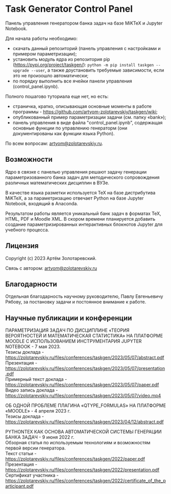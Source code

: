 Task Generator Control Panel
===========

Панель управления генератором банка задач на базе MiKTeX и Jupyter Notebook.

Для начала работы необходимо:
* скачать данный репозиторий (панель управления с настройками и примером параметризации);
* установить модуль ядра из репозитория pip (https://pypi.org/project/taskgen/): ``python -m pip install taskgen --upgrade --user``, а также доустановить требуемые зависимости, если это не произошло автоматически;
* по порядку выполнить все ячейки панели управления (control_panel.ipynb).

Полного пошагово туториала еще нет, но есть:
* страничка, кратко, описывающая основные моменты в работе программы - https://github.com/artyom-zolotarevskiy/taskgen/wiki;
* опубликованный пример параметризации задачи (см. папку «bank»);
* панель управления в виде файла "control_panel.ipynb", содержащая основные функции по управлению генераторм (они документированы как функции языка Python).


По всем вопросам: artyom@zolotarevskiy.ru.


Возможности
----------
Ядро в связке с панелью управления решают задачу генерации параметризованного банка задач 
для методического сопровождения различных математических дисциплин в ВУЗе.

В качестве языка разметки используется TeX на базе дистрибутива MiKTeX, а за параметризацию отвечает Python на базе
Jupyter Notebook, входящий в Anaconda.

Результатом работы является уникальный банк задач в форматах TeX, HTML, PDF и Moodle XML. В скором времени планируется 
добавить создание параметризированных интерактивных блокнотов Jupyter для учебного процесса.


Лицензия
-------
Copyright (c) 2023 Артём Золотаревский.

Связь с автором: artyom@zolotarevskiy.ru

Благодарности
-------
Отдельная благодарность научному руководителю, Павлу Евгеньевичу Рябову,
за постановку задачи и постоянное внимание к работе.


Научные публикации и конференции
-------

ПАРАМЕТРИЗАЦИЯ ЗАДАЧ ПО ДИСЦИПЛИНЕ «ТЕОРИЯ ВЕРОЯТНОСТЕЙ И МАТЕМАТИЧЕСКАЯ
СТАТИСТИКА» НА ПЛАТФОРМЕ MOODLE С ИСПОЛЬЗОВАНИЕМ ИНСТРУМЕНТАРИЯ JUPYTER
NOTEBOOK - 7 мая 2023.<br>
Тезисы доклада - https://zolotarevskiy.ru/files/conferences/taskgen/2023/05/07/abstract.pdf<br>
Презентация - https://zolotarevskiy.ru/files/conferences/taskgen/2023/05/07/presentation.pdf<br>
Примерный текст доклада - https://zolotarevskiy.ru/files/conferences/taskgen/2023/05/07/paper.pdf<br>
Видео запись доклада - https://zolotarevskiy.ru/files/conferences/taskgen/2023/05/07/video.mp4<br>

ОБ ОДНОЙ ПРОБЛЕМЕ ПЛАГИНА «QTYPE_FORMULAS» НА ПЛАТФОРМЕ «MOODLE» - 4 апреля 2023 г.<br>
Тезисы доклада - https://zolotarevskiy.ru/files/conferences/taskgen/2023/04/12/abstract.pdf

PYTHONTEX КАК ОСНОВА АВТОМАТИЧЕСКОЙ СИСТЕМЫ ГЕНЕРАЦИИ БАНКА ЗАДАЧ - 9 июня 2022 г.<br>
Обзорная статья по используемым технологиям и возможностям первой версии генератора.<br>
Текст статьи - https://zolotarevskiy.ru/files/conferences/taskgen/2022/paper.pdf<br>
Презентация - https://zolotarevskiy.ru/files/conferences/taskgen/2022/presentation.pdf<br>
Сертификат участника - https://zolotarevskiy.ru/files/conferences/taskgen/2022/certificate_of_the_participant.pdf
